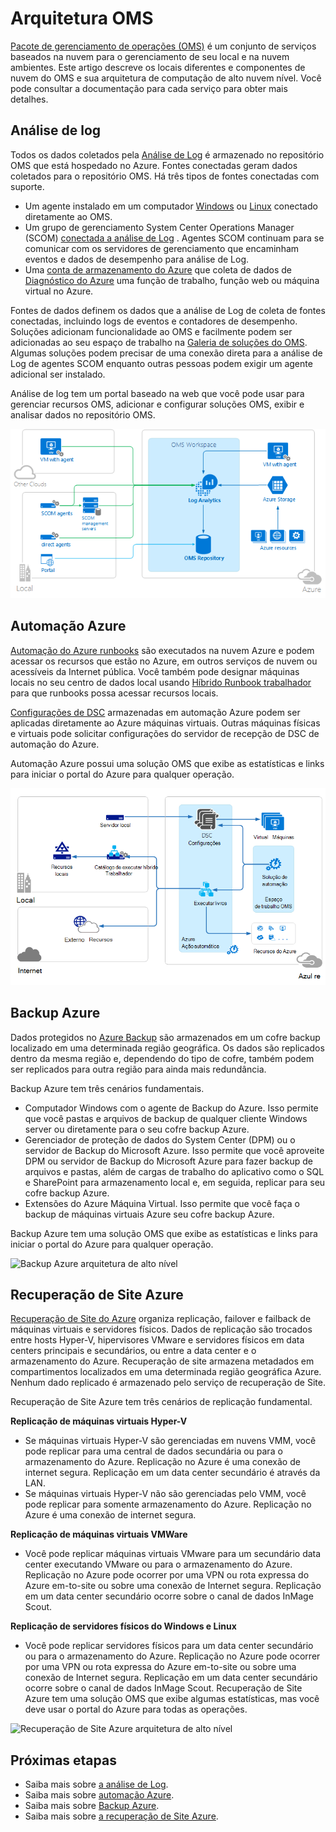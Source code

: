 <properties 
   pageTitle="Arquitetura de pacote de gerenciamento (OMS) operações | Microsoft Azure"
   description="Pacote de gerenciamento de operações da Microsoft (OMS) é na nuvem solução de gerenciamento da Microsoft que ajuda você a gerenciar e proteger seu local e infraestrutura de nuvem.  Este artigo identifica diferentes serviços incluídos no OMS e fornece links para o seu conteúdo detalhado."
   services="operations-management-suite"
   documentationCenter=""
   authors="bwren"
   manager="jwhit"
   editor="tysonn" />
<tags 
   ms.service="operations-management-suite"
   ms.devlang="na"
   ms.topic="get-started-article"
   ms.tgt_pltfrm="na"
   ms.workload="infrastructure-services"
   ms.date="10/27/2016"
   ms.author="bwren" />

# <a name="oms-architecture"></a>Arquitetura OMS

[Pacote de gerenciamento de operações (OMS)](https://azure.microsoft.com/documentation/services/operations-management-suite/) é um conjunto de serviços baseados na nuvem para o gerenciamento de seu local e na nuvem ambientes.  Este artigo descreve os locais diferentes e componentes de nuvem do OMS e sua arquitetura de computação de alto nuvem nível.  Você pode consultar a documentação para cada serviço para obter mais detalhes.

## <a name="log-analytics"></a>Análise de log

Todos os dados coletados pela [Análise de Log](https://azure.microsoft.com/documentation/services/log-analytics/) é armazenado no repositório OMS que está hospedado no Azure.  Fontes conectadas geram dados coletados para o repositório OMS.  Há três tipos de fontes conectadas com suporte.

- Um agente instalado em um computador [Windows](../log-analytics/log-analytics-windows-agents.md) ou [Linux](../log-analytics/log-analytics-linux-agents.md) conectado diretamente ao OMS.
- Um grupo de gerenciamento System Center Operations Manager (SCOM) [conectada a análise de Log](../log-analytics/log-analytics-om-agents.md) .  Agentes SCOM continuam para se comunicar com os servidores de gerenciamento que encaminham eventos e dados de desempenho para análise de Log.
- Uma [conta de armazenamento do Azure](../log-analytics/log-analytics-azure-storage.md) que coleta de dados de [Diagnóstico do Azure](../cloud-services/cloud-services-dotnet-diagnostics.md) uma função de trabalho, função web ou máquina virtual no Azure.

Fontes de dados definem os dados que a análise de Log de coleta de fontes conectadas, incluindo logs de eventos e contadores de desempenho.  Soluções adicionam funcionalidade ao OMS e facilmente podem ser adicionadas ao seu espaço de trabalho na [Galeria de soluções do OMS](../log-analytics/log-analytics-add-solutions.md).  Algumas soluções podem precisar de uma conexão direta para a análise de Log de agentes SCOM enquanto outras pessoas podem exigir um agente adicional ser instalado.

Análise de log tem um portal baseado na web que você pode usar para gerenciar recursos OMS, adicionar e configurar soluções OMS, exibir e analisar dados no repositório OMS.

![Análise de log arquitetura de alto nível](media/operations-management-suite-architecture/log-analytics.png)


## <a name="azure-automation"></a>Automação Azure

[Automação do Azure runbooks](http://azure.microsoft.com/documentation/services/automation) são executados na nuvem Azure e podem acessar os recursos que estão no Azure, em outros serviços de nuvem ou acessíveis da Internet pública.  Você também pode designar máquinas locais no seu centro de dados local usando [Híbrido Runbook trabalhador](../automation/automation-hybrid-runbook-worker.md) para que runbooks possa acessar recursos locais.

[Configurações de DSC](../automation/automation-dsc-overview.md) armazenadas em automação Azure podem ser aplicadas diretamente ao Azure máquinas virtuais.  Outras máquinas físicas e virtuais pode solicitar configurações do servidor de recepção de DSC de automação do Azure.

Automação Azure possui uma solução OMS que exibe as estatísticas e links para iniciar o portal do Azure para qualquer operação.

![Arquitetura de alto nível de automação Azure](media/operations-management-suite-architecture/automation.png)

## <a name="azure-backup"></a>Backup Azure

Dados protegidos no [Azure Backup](http://azure.microsoft.com/documentation/services/backup) são armazenados em um cofre backup localizado em uma determinada região geográfica.  Os dados são replicados dentro da mesma região e, dependendo do tipo de cofre, também podem ser replicados para outra região para ainda mais redundância.

Backup Azure tem três cenários fundamentais.

- Computador Windows com o agente de Backup do Azure.  Isso permite que você pastas e arquivos de backup de qualquer cliente Windows server ou diretamente para o seu cofre backup Azure.  
- Gerenciador de proteção de dados do System Center (DPM) ou o servidor de Backup do Microsoft Azure. Isso permite que você aproveite DPM ou servidor de Backup do Microsoft Azure para fazer backup de arquivos e pastas, além de cargas de trabalho do aplicativo como o SQL e SharePoint para armazenamento local e, em seguida, replicar para seu cofre backup Azure.
- Extensões do Azure Máquina Virtual.  Isso permite que você faça o backup de máquinas virtuais Azure seu cofre backup Azure.

Backup Azure tem uma solução OMS que exibe as estatísticas e links para iniciar o portal do Azure para qualquer operação.

![Backup Azure arquitetura de alto nível](media/operations-management-suite-architecture/backup.png)

## <a name="azure-site-recovery"></a>Recuperação de Site Azure

[Recuperação de Site do Azure](http://azure.microsoft.com/documentation/services/site-recovery) organiza replicação, failover e failback de máquinas virtuais e servidores físicos. Dados de replicação são trocados entre hosts Hyper-V, hipervisores VMware e servidores físicos em data centers principais e secundários, ou entre a data center e o armazenamento do Azure.  Recuperação de site armazena metadados em compartimentos localizados em uma determinada região geográfica Azure. Nenhum dado replicado é armazenado pelo serviço de recuperação de Site.

Recuperação de Site Azure tem três cenários de replicação fundamental.

**Replicação de máquinas virtuais Hyper-V**
- Se máquinas virtuais Hyper-V são gerenciadas em nuvens VMM, você pode replicar para uma central de dados secundária ou para o armazenamento do Azure.  Replicação no Azure é uma conexão de internet segura.  Replicação em um data center secundário é através da LAN.
- Se máquinas virtuais Hyper-V não são gerenciadas pelo VMM, você pode replicar para somente armazenamento do Azure.  Replicação no Azure é uma conexão de internet segura.
 
**Replicação de máquinas virtuais VMWare**
- Você pode replicar máquinas virtuais VMware para um secundário data center executando VMware ou para o armazenamento do Azure.  Replicação no Azure pode ocorrer por uma VPN ou rota expressa do Azure em-to-site ou sobre uma conexão de Internet segura. Replicação em um data center secundário ocorre sobre o canal de dados InMage Scout.
 
**Replicação de servidores físicos do Windows e Linux** 
- Você pode replicar servidores físicos para um data center secundário ou para o armazenamento do Azure. Replicação no Azure pode ocorrer por uma VPN ou rota expressa do Azure em-to-site ou sobre uma conexão de Internet segura. Replicação em um data center secundário ocorre sobre o canal de dados InMage Scout.  Recuperação de Site Azure tem uma solução OMS que exibe algumas estatísticas, mas você deve usar o portal do Azure para todas as operações.

![Recuperação de Site Azure arquitetura de alto nível](media/operations-management-suite-architecture/site-recovery.png)


## <a name="next-steps"></a>Próximas etapas

- Saiba mais sobre [a análise de Log](http://azure.microsoft.com/documentation/services/log-analytics).
- Saiba mais sobre [automação Azure](https://azure.microsoft.com/documentation/services/automation).
- Saiba mais sobre [Backup Azure](http://azure.microsoft.com/documentation/services/backup).
- Saiba mais sobre [a recuperação de Site Azure](http://azure.microsoft.com/documentation/services/site-recovery).
